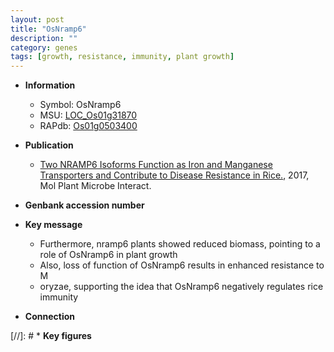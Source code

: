 ```yaml
---
layout: post
title: "OsNramp6"
description: ""
category: genes
tags: [growth, resistance, immunity, plant growth]
---
```


* **Information**  
    + Symbol: OsNramp6  
    + MSU: [LOC_Os01g31870](http://rice.plantbiology.msu.edu/cgi-bin/ORF_infopage.cgi?orf=LOC_Os01g31870)  
    + RAPdb: [Os01g0503400](http://rapdb.dna.affrc.go.jp/viewer/gbrowse_details/irgsp1?name=Os01g0503400)  

* **Publication**  
    + [Two NRAMP6 Isoforms Function as Iron and Manganese Transporters and Contribute to Disease Resistance in Rice.](http://www.ncbi.nlm.nih.gov/pubmed?term=Two+NRAMP6+Isoforms+Function+as+Iron+and+Manganese+Transporters+and+Contribute+to+Disease+Resistance+in+Rice.%5BTitle%5D), 2017, Mol Plant Microbe Interact.

* **Genbank accession number**  

* **Key message**  
    + Furthermore, nramp6 plants showed reduced biomass, pointing to a role of OsNramp6 in plant growth
    + Also, loss of function of OsNramp6 results in enhanced resistance to M
    + oryzae, supporting the idea that OsNramp6 negatively regulates rice immunity

* **Connection**  

[//]: # * **Key figures**  


